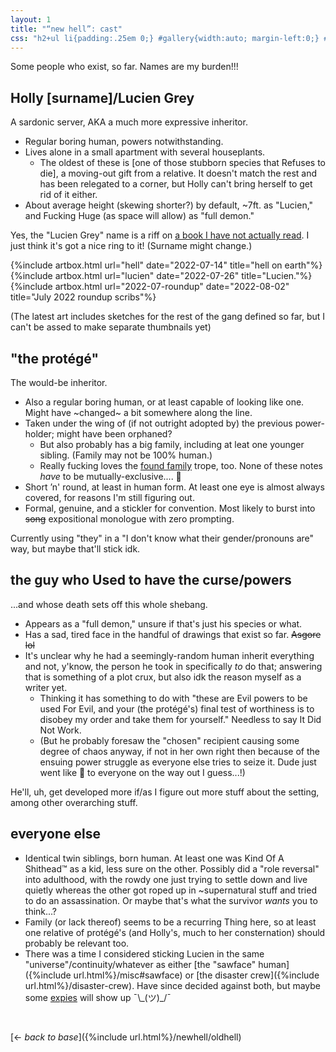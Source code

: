 ```yaml
---
layout: 1
title: "“new hell”: cast"
css: "h2+ul li{padding:.25em 0;} #gallery{width:auto; margin-left:0;} #gallery a{width:31%; marin:.15em 1%;}"
---
```

Some people who exist, so far. Names are my burden!!!

## Holly [surname]/Lucien Grey
A sardonic server, AKA a much more expressive inheritor.

- Regular boring human, powers notwithstanding.
- Lives alone in a small apartment with several houseplants.
	- The oldest of these is [one of those stubborn species that Refuses to die], a moving-out gift from a relative. It doesn't match the rest and has been relegated to a corner, but Holly can't bring herself to get rid of it either.
- About average height (skewing shorter?) by default, ~7ft. as "Lucien," and Fucking Huge (as space will allow) as "full demon."

Yes, the "Lucien Grey" name is a riff on [a book I have not actually read](https://en.wikipedia.org/wiki/The_Picture_of_Dorian_Gray). I just think it's got a nice ring to it! (Surname might change.)

<div id="gallery">{%include artbox.html url="hell" date="2022-07-14" title="hell on earth"%}{%include artbox.html url="lucien" date="2022-07-26" title="Lucien."%}{%include artbox.html url="2022-07-roundup" date="2022-08-02" title="July 2022 roundup scribs"%}</div>

(The latest art includes sketches for the rest of the gang defined so far, but I can't be assed to make separate thumbnails yet)

## "the protégé"
The would-be inheritor.

- Also a regular boring human, or at least capable of looking like one. Might have ~changed~ a bit somewhere along the line.
- Taken under the wing of (if not outright adopted by) the previous power-holder; might have been orphaned?
	- But also probably has a big family, including at leat one younger sibling. (Family may not be 100% human.)
	- Really fucking loves the [found family](https://tvtropes.org/pmwiki/pmwiki.php/Main/FamilyOfChoice) trope, too. None of these notes *have* to be mutually-exclusive.... 🤔
- Short ’n' round, at least in human form. At least one eye is almost always covered, for reasons I'm still figuring out.
- Formal, genuine, and a stickler for convention. Most likely to burst into ~~song~~ expositional monologue with zero prompting.

Currently using "they" in a "I don't know what their gender/pronouns are" way, but maybe that'll stick idk.

## the guy who Used to have the curse/powers
...and whose death sets off this whole shebang.

- Appears as a "full demon," unsure if that's just his species or what.
- Has a sad, tired face in the handful of drawings that exist so far. ~~Asgore lol~~
- It's unclear why he had a seemingly-random human inherit everything and not, y'know, the person he took in specifically *to* do that; answering that is something of a plot crux, but also idk the reason myself as a writer yet.
	- Thinking it has something to do with "these are Evil powers to be used For Evil, and your (the protégé's) final test of worthiness is to disobey my order and take them for yourself." Needless to say It Did Not Work.
	- (But he probably foresaw the "chosen" recipient causing some degree of chaos anyway, if not in her own right then because of the ensuing power struggle as everyone else tries to seize it. Dude just went like 🖕 to everyone on the way out I guess...!)

He'll, uh, get developed more if/as I figure out more stuff about the setting, among other overarching stuff.

## everyone else
- Identical twin siblings, born human. At least one was Kind Of A Shithead™ as a kid, less sure on the other. Possibly did a "role reversal" into adulthood, with the rowdy one just trying to settle down and live quietly whereas the other got roped up in ~supernatural stuff and tried to do an assassination. Or maybe that's what the survivor *wants* you to think...?
- Family (or lack thereof) seems to be a recurring Thing here, so at least one relative of protégé's (and Holly's, much to her consternation) should probably be relevant too.
- There was a time I considered sticking Lucien in the same "universe"/continuity/whatever as either [the "sawface" human]({%include url.html%}/misc#sawface) or [the disaster crew]({%include url.html%}/disaster-crew). Have since decided against both, but maybe some [expies](https://tvtropes.org/pmwiki/pmwiki.php/Main/Expy) will show up <span style="display:inline-block;">¯\\\_(ツ)_/¯</span>

&nbsp;

[← <i>back to base</i>]({%include url.html%}/newhell/oldhell)